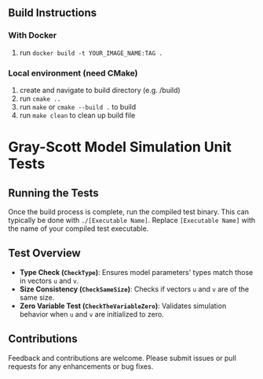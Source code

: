 ## Build Instructions
### With Docker
1. run `docker build -t YOUR_IMAGE_NAME:TAG .`

### Local environment (need CMake)
1. create and navigate to build directory (e.g. /build)
2. run `cmake ..`
3. run `make` or `cmake --build .` to build
4. run `make clean` to clean up build file

# Gray-Scott Model Simulation Unit Tests
## Running the Tests
Once the build process is complete, run the compiled test binary. This can typically be done with `./[Executable Name]`. Replace `[Executable Name]` with the name of your compiled test executable.
## Test Overview
- **Type Check (`CheckType`)**: Ensures model parameters' types match those in vectors `u` and `v`.
- **Size Consistency (`CheckSameSize`)**: Checks if vectors `u` and `v` are of the same size.
- **Zero Variable Test (`CheckTheVariableZero`)**: Validates simulation behavior when `u` and `v` are initialized to zero.
## Contributions
Feedback and contributions are welcome. Please submit issues or pull requests for any enhancements or bug fixes.
